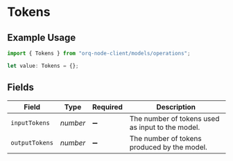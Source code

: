 # Tokens

## Example Usage

```typescript
import { Tokens } from "orq-node-client/models/operations";

let value: Tokens = {};
```

## Fields

| Field                                            | Type                                             | Required                                         | Description                                      |
| ------------------------------------------------ | ------------------------------------------------ | ------------------------------------------------ | ------------------------------------------------ |
| `inputTokens`                                    | *number*                                         | :heavy_minus_sign:                               | The number of tokens used as input to the model. |
| `outputTokens`                                   | *number*                                         | :heavy_minus_sign:                               | The number of tokens produced by the model.      |